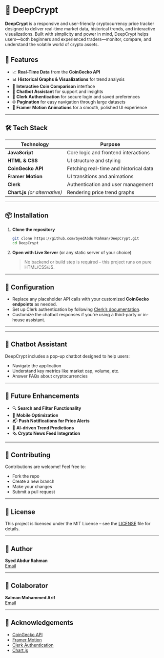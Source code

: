 # 🔮 DeepCrypt

**DeepCrypt** is a responsive and user-friendly cryptocurrency price tracker designed to deliver real-time market data, historical trends, and interactive visualizations. Built with simplicity and power in mind, DeepCrypt helps users—both beginners and experienced traders—monitor, compare, and understand the volatile world of crypto assets.

## 🚀 Features

- 📈 **Real-Time Data** from the **CoinGecko API**
- 📊 **Historical Graphs & Visualizations** for trend analysis
- 🧭 **Interactive Coin Comparison** interface
- 💬 **Chatbot Assistant** for support and insights
- 🔐 **Clerk Authentication** for secure login and saved preferences
- 🌐 **Pagination** for easy navigation through large datasets
- 🎨 **Framer Motion Animations** for a smooth, polished UI experience

---

## 🛠️ Tech Stack

| Technology       | Purpose                                      |
|------------------|----------------------------------------------|
| **JavaScript**   | Core logic and frontend interactions         |
| **HTML & CSS**   | UI structure and styling                     |
| **CoinGecko API**| Fetching real-time and historical data       |
| **Framer Motion**| UI transitions and animations                |
| **Clerk**        | Authentication and user management           |
| **Chart.js** *(or alternative)* | Rendering price trend graphs |

---

## 📦 Installation

1. **Clone the repository**

   ```bash
   git clone https://github.com/SyedAbdurRahman/DeepCrypt.git
   cd DeepCrypt
   ```

2. **Open with Live Server** (or any static server of your choice)

   > No backend or build step is required – this project runs on pure HTML/CSS/JS.

---

## 🔧 Configuration

- Replace any placeholder API calls with your customized **CoinGecko endpoints** as needed.
- Set up Clerk authentication by following [Clerk’s documentation](https://clerk.dev/docs).
- Customize the chatbot responses if you're using a third-party or in-house assistant.

---

---

## 🤖 Chatbot Assistant

DeepCrypt includes a pop-up chatbot designed to help users:
- Navigate the application
- Understand key metrics like market cap, volume, etc.
- Answer FAQs about cryptocurrencies

---

## 🧪 Future Enhancements

- 🔍 **Search and Filter Functionality**
- 📱 **Mobile Optimization**
- 📬 **Push Notifications for Price Alerts**
- 🧠 **AI-driven Trend Predictions**
- 🗞️ **Crypto News Feed Integration**

---

## 🙌 Contributing

Contributions are welcome! Feel free to:
- Fork the repo
- Create a new branch
- Make your changes
- Submit a pull request

---

## 📄 License

This project is licensed under the MIT License – see the [LICENSE](LICENSE) file for details.

---

## 👤 Author

**Syed Abdur Rahman**  
 [Email](mailto:syed180303@gmail.com)

---

## 👤 Colaborator

**Salman Mohammed Arif**  
 [Email](mailto:syed@example.com)

---


## 📢 Acknowledgements

- [CoinGecko API](https://www.coingecko.com/en/api)
- [Framer Motion](https://www.framer.com/motion/)
- [Clerk Authentication](https://clerk.dev/)
- [Chart.js](https://www.chartjs.org/) 
